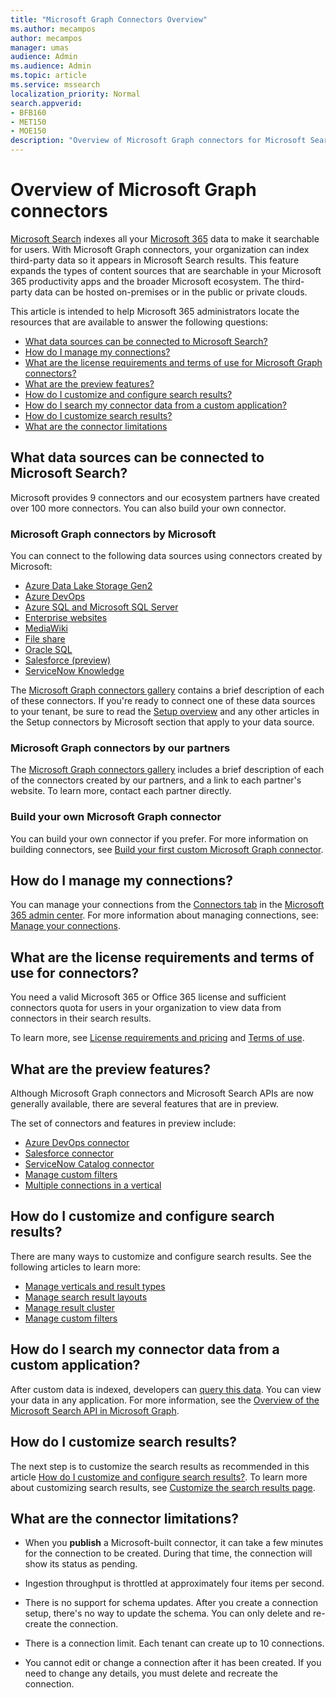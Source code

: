 ```yaml
---
title: "Microsoft Graph Connectors Overview"
ms.author: mecampos
author: mecampos
manager: umas
audience: Admin
ms.audience: Admin
ms.topic: article
ms.service: mssearch
localization_priority: Normal
search.appverid:
- BFB160
- MET150
- MOE150
description: "Overview of Microsoft Graph connectors for Microsoft Search"
---
```

<!---Previous ms.author: monaray --->

# Overview of Microsoft Graph connectors

[Microsoft Search](./overview-microsoft-search.md) indexes all your [Microsoft 365](https://www.microsoft.com/microsoft-365) data to make it searchable for users. With Microsoft Graph connectors, your organization can index third-party data so it appears in Microsoft Search results. This feature expands the types of content sources that are searchable in your Microsoft 365 productivity apps and the broader Microsoft ecosystem. The third-party data can be hosted on-premises or in the public or private clouds.

<!---link Microsoft Graph reference in line 19 when we have access to relevant documentation--->

This article is intended to help Microsoft 365 administrators locate the resources that are available to answer the following questions:

* [What data sources can be connected to Microsoft Search?](#what-data-sources-can-be-connected-to-microsoft-search)
* [How do I manage my connections?](#how-do-i-manage-my-connections)
* [What are the license requirements and terms of use for Microsoft Graph connectors?](#what-are-the-license-requirements-and-terms-of-use-for-connectors)
* [What are the preview features?](#what-are-the-preview-features)
* [How do I customize and configure search results?](#how-do-i-customize-and-configure-search-results)
* [How do I search my connector data from a custom application?](#how-do-i-search-my-connector-data-from-a-custom-application)
* [How do I customize search results?](#how-do-i-customize-search-results)
* [What are the connector limitations](#what-are-the-connector-limitations)

<!---Add Value, scenario, example, and/or graphic in December updates--->
<!---Probably remove architecture section below
## Architecture

The following architectural diagram of the Microsoft Graph platform shows how Graph connector content flows through content indexing to user results in [Microsoft Search](./overview-microsoft-search.md) clients. The rest of this section explains each of the key building blocks in the diagram.

![Diagram: on-premises and cloud-based data is pulled by connectors and indexed by the Microsoft Search API, and then the Microsoft Search service delivers the results to users.](media/connectors-overview/highlevel-connectors.png)
Graph connectors can pull data from cloud-based (SaaS) data sources and on-premises data stores. The above diagram shows connections to only two data sources, but you can add connections to up ten sources per tenant.

The Microsoft Graph Connectors API instantiates one connection per data source. Then, the API indexes and stores the data. Established connections interact with Microsoft Search, so users can get search results.

You can use the Microsoft 365 [admin center](https://admin.microsoft.com) to setup and manage any of the Graph connectors by Microsoft. The admin center has a simple user interface that makes it easy to establish the connection to your data source, and monitor connection status and utilization.

***Edit paragraph below***
To create a **connection** to a data source, admins need authenticated access to the data and the entire content repository. The data is fed to the graph connector service for indexing.--->

## What data sources can be connected to Microsoft Search?

Microsoft provides 9 connectors and our ecosystem partners have created over 100 more connectors. You can also build your own connector.

### Microsoft Graph connectors by Microsoft

You can connect to the following data sources using connectors created by Microsoft:

<!---Add links below when new docs are created--->
* [Azure Data Lake Storage Gen2](azure-data-lake-connector.md)
* [Azure DevOps](azure-devops-connector.md)
* [Azure SQL and Microsoft SQL Server](MSSQL-connector.md)
* [Enterprise websites](enterprise-web-connector.md)
* [MediaWiki](mediawiki-connector.md)
* [File share](fileshare-connector.md)
* [Oracle SQL](OracleSQL-connector.md)
* [Salesforce (preview)](salesforce-connector.md)
* [ServiceNow Knowledge](servicenow-knowledge-connector.md)

The [Microsoft Graph connectors gallery](https://www.microsoft.com/microsoft-search/connectors) contains a brief description of each of these connectors. If you're ready to connect one of these data sources to your tenant, be sure to read the [Setup overview](configure-connector.md) and any other articles in the Setup connectors by Microsoft section that apply to your data source.

### Microsoft Graph connectors by our partners

The [Microsoft Graph connectors gallery](https://www.microsoft.com/microsoft-search/connectors) includes a brief description of each of the connectors created by our partners, and a link to each partner's website. To learn more, contact each partner directly.

### Build your own Microsoft Graph connector

You can build your own connector if you prefer. For more information on building connectors, see  [Build your first custom Microsoft Graph connector](/graph/connecting-external-content-build-quickstart).

## How do I manage my connections?

You can manage your connections from the [Connectors tab](https://admin.microsoft.com/Adminportal/Home#/MicrosoftSearch/Connectors) in the [Microsoft 365 admin center](https://admin.microsoft.com/). For more information about managing connections, see: [Manage your connections](manage-connector.md).

## What are the license requirements and terms of use for connectors?

You need a valid Microsoft 365 or Office 365 license and sufficient connectors quota for users in your organization to view data from connectors in their search results.

To learn more, see [License requirements and pricing](licensing.md) and [Terms of use](terms-of-use.md).

## What are the preview features?

Although Microsoft Graph connectors and Microsoft Search APIs are now generally available, there are several features that are in preview.

The set of connectors and features in preview include:

* [Azure DevOps connector](azure-devops-connector.md)
* [Salesforce connector](salesforce-connector.md)
* [ServiceNow Catalog connector](servicenow-catalog-connector.md)
* [Manage custom filters](custom-filters.md)
* [Multiple connections in a vertical](customize-search-page.md#multiple-connections-in-a-vertical)

## How do I customize and configure search results?

There are many ways to customize and configure search results. See the following articles to learn more:

* [Manage verticals and result types](customize-search-page.md)
* [Manage search result layouts](customize-results-layout.md)
* [Manage result cluster](result-cluster.md)
* [Manage custom filters](custom-filters.md)

## How do I search my connector data from a custom application?

After custom data is indexed, developers can [query this data](/graph/search-concept-custom-types). You can view your data in any application. For more information, see the [Overview of the Microsoft Search API in Microsoft Graph](/graph/search-concept-overview).

## How do I customize search results?

The next step is to customize the search results as recommended in this article [How do I customize and configure search results?](#how-do-i-customize-and-configure-search-results). To learn more about customizing search results, see [Customize the search results page](customize-search-page.md).

## What are the connector limitations?

* When you **publish** a Microsoft-built connector, it can take a few minutes for the connection to be created. During that time, the connection will show its status as pending.

* Ingestion throughput is throttled at approximately four items per second.

* There is no support for schema updates. After you create a connection setup, there's no way to update the schema. You can only delete and re-create the connection.

* There is a connection limit. Each tenant can create up to 10 connections.

* You cannot edit or change a connection after it has been created. If you need to change any details, you must delete and recreate the connection.

